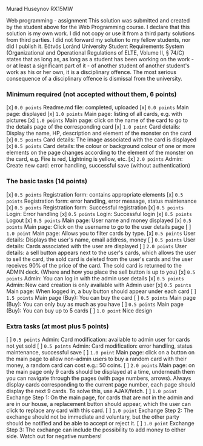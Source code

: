 Murad Huseynov
RX15MW

Web programming - assignment
This solution was submitted and created by the student above for the Web Programming course.
I declare that this solution is my own work. I did not copy or use it from a third party
solutions from third parties. I did not forward my solution to my fellow students, nor did I publish it.
Eötvös Loránd University Student Requirements System
(Organizational and Operational Regulations of ELTE, Volume II, § 74/C) states that as long as,
as long as a student has been working on the work - or at least a significant part of it - of another student
of another student's work as his or her own, it is a disciplinary offence.
The most serious consequence of a disciplinary offence is dismissal from the university.

### Minimum required (not accepted without them, 6 points)
[x] `0.0 points` Readme.md file: completed, uploaded
[x] `0.0 points` Main page: displayed
[x] `1.0 points` Main page: listing of all cards, e.g. with pictures
[x] `1.0 points` Main page: click on the name of the card to go to the details page of the corresponding card
[x] `1.0 point` Card details: Display the name, HP, description and element of the monster on the card
[x] `0.5 points` Card details: The image associated with the card is displayed
[x] `0.5 points` Card details: the colour or background colour of one or more elements on the page changes according to the element of the monster on the card, e.g. Fire is red, Lightning is yellow, etc.
[x] `2.0 points` Admin: Create new card: error handling, successful save (without authentication)

### The basic tasks (14 points)
[x] `0.5 points` Registration form: contains appropriate elements
[x] `0.5 points` Registration form: error handling, error message, status maintenance
[x] `0.5 points` Registration form: Successful registration
[x] `0.5 points` Login: Error handling
[x] `0.5 points` Login: Successful login
[x] `0.5 points` Logout
[x] `0.5 points` Main page: User name and money displayed
[x] `0.5 points` Main page: Click on the username to go to the user details page
[ ] `1.0 point` Main page: Allows you to filter cards by type.
[x] `0.5 points` User details: Displays the user's name, email address, money
[ ] `0.5 points` User details: Cards associated with the user are displayed
[ ] `2.0 points` User details: a sell button appears next to the user's cards, which allows the user to sell the card, the sold card is deleted from the user's cards and the user receives 90% of the price of the card. The sold card is returned to the ADMIN deck. (Where and how you place the sell button is up to you)
[x] `0.5 points` Admin: You can log in with the admin user details
[x] `0.5 points` Admin: New card creation is only available with Admin user
[x] `0.5 points` Main page: When logged in, a buy button should appear under each card
[ ] `1.5 points` Main page (Buy): You can buy the card
[ ] `0.5 points` Main page (Buy): You can only buy as much as you have
[ ] `0.5 points` Main page (Buy): You can buy up to 5 cards
[ ] `1.0 point` Nice design

### Extra tasks (at most plus 5 points)
[ ] `0.5 points` Admin: Card modification: available to admin user for cards not yet sold
[ ] `0.5 points` Admin: Card modification: error handling, status maintenance, successful save
[ ] `1.0 point` Main page: click on a button on the main page to allow non-admin users to buy a random card with their money, a random card can cost e.g.: 50 coins.
[ ] `2.0 points` Main page: on the main page only 9 cards should be displayed at a time, underneath them you can navigate through the pages (with page numbers, arrows). Always display cards corresponding to the current page number, each page should display the next 9 cards. To solve this, use AJAX/fetch.
[ ] `1.0 point` Exchange Step 1: On the main page, for cards that are not in the admin and are in our house, a replacement button should appear, which the user can click to replace any card with this card.
[ ] `1.0 point` Exchange Step 2: The exchange should not be immediate and voluntary, but the other party should be notified and be able to accept or reject it.
[ ] `1.0 point` Exchange Step 3: The exchange can include the possibility to add money to either side. Watch out for negative numbers!